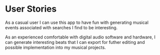 # User Stories


As a casual user I can use this app to have fun with generating musical events associated with 
searches I find to be interesting.  

As an experienced comfortable with digital audio software and hardware, I can 
generate interesting beats that I can export for futher editing and possible 
implementation into my musical projects.  

